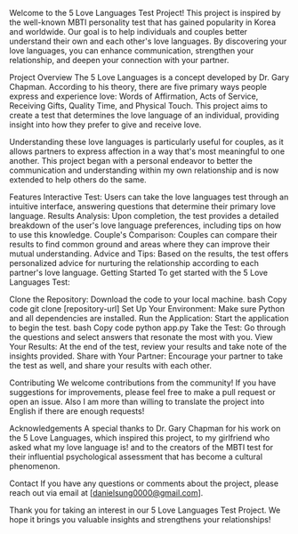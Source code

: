 Welcome to the 5 Love Languages Test Project! This project is inspired by the well-known MBTI personality test that has gained popularity in Korea and worldwide. Our goal is to help individuals and couples better understand their own and each other's love languages. By discovering your love languages, you can enhance communication, strengthen your relationship, and deepen your connection with your partner.

Project Overview
The 5 Love Languages is a concept developed by Dr. Gary Chapman. According to his theory, there are five primary ways people express and experience love: Words of Affirmation, Acts of Service, Receiving Gifts, Quality Time, and Physical Touch. This project aims to create a test that determines the love language of an individual, providing insight into how they prefer to give and receive love.

Understanding these love languages is particularly useful for couples, as it allows partners to express affection in a way that's most meaningful to one another. This project began with a personal endeavor to better the communication and understanding within my own relationship and is now extended to help others do the same.

Features
Interactive Test: Users can take the love languages test through an intuitive interface, answering questions that determine their primary love language.
Results Analysis: Upon completion, the test provides a detailed breakdown of the user's love language preferences, including tips on how to use this knowledge.
Couple's Comparison: Couples can compare their results to find common ground and areas where they can improve their mutual understanding.
Advice and Tips: Based on the results, the test offers personalized advice for nurturing the relationship according to each partner's love language.
Getting Started
To get started with the 5 Love Languages Test:

Clone the Repository: Download the code to your local machine.
bash
Copy code
git clone [repository-url]
Set Up Your Environment: Make sure Python and all dependencies are installed.
Run the Application: Start the application to begin the test.
bash
Copy code
python app.py
Take the Test: Go through the questions and select answers that resonate the most with you.
View Your Results: At the end of the test, review your results and take note of the insights provided.
Share with Your Partner: Encourage your partner to take the test as well, and share your results with each other.

Contributing
We welcome contributions from the community! If you have suggestions for improvements, please feel free to make a pull request or open an issue.
Also I am more than willing to translate the project into English if there are enough requests! 

Acknowledgements
A special thanks to Dr. Gary Chapman for his work on the 5 Love Languages, which inspired this project, to my girlfriend who asked what my love language is!
and to the creators of the MBTI test for their influential psychological assessment that has become a cultural phenomenon.

Contact
If you have any questions or comments about the project, please reach out via email at [danielsung0000@gmail.com].

Thank you for taking an interest in our 5 Love Languages Test Project. We hope it brings you valuable insights and strengthens your relationships!

